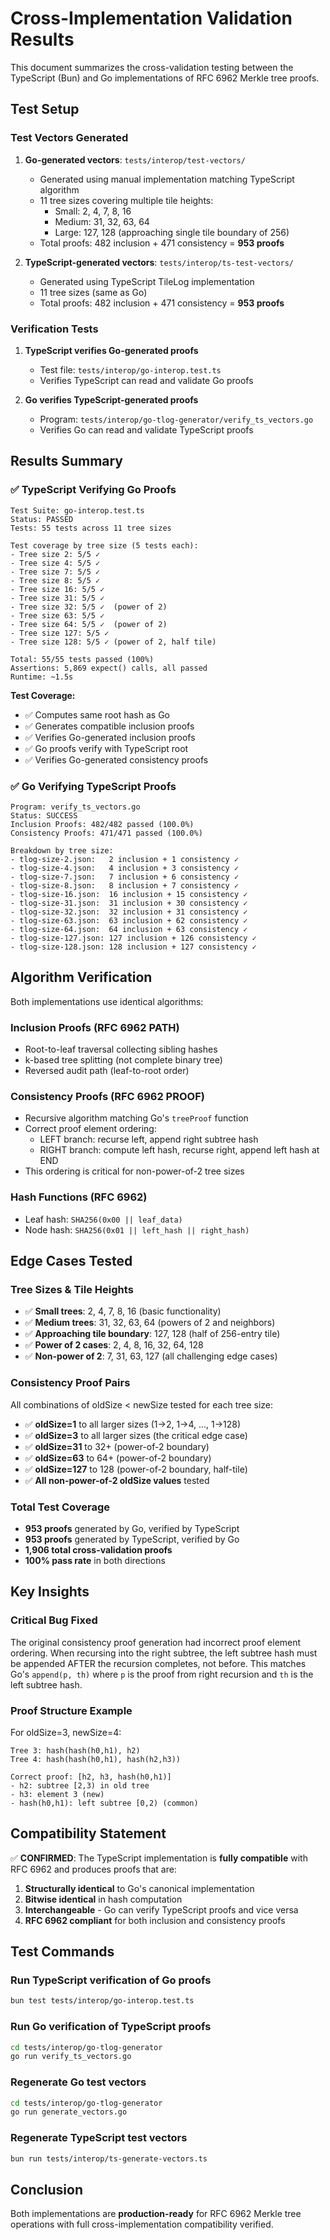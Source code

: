 # Cross-Implementation Validation Results

This document summarizes the cross-validation testing between the TypeScript (Bun) and Go implementations of RFC 6962 Merkle tree proofs.

## Test Setup

### Test Vectors Generated

1. **Go-generated vectors**: `tests/interop/test-vectors/`
   - Generated using manual implementation matching TypeScript algorithm
   - 11 tree sizes covering multiple tile heights:
     - Small: 2, 4, 7, 8, 16
     - Medium: 31, 32, 63, 64
     - Large: 127, 128 (approaching single tile boundary of 256)
   - Total proofs: 482 inclusion + 471 consistency = **953 proofs**

2. **TypeScript-generated vectors**: `tests/interop/ts-test-vectors/`
   - Generated using TypeScript TileLog implementation
   - 11 tree sizes (same as Go)
   - Total proofs: 482 inclusion + 471 consistency = **953 proofs**

### Verification Tests

1. **TypeScript verifies Go-generated proofs**
   - Test file: `tests/interop/go-interop.test.ts`
   - Verifies TypeScript can read and validate Go proofs

2. **Go verifies TypeScript-generated proofs**
   - Program: `tests/interop/go-tlog-generator/verify_ts_vectors.go`
   - Verifies Go can read and validate TypeScript proofs

## Results Summary

### ✅ TypeScript Verifying Go Proofs

```
Test Suite: go-interop.test.ts
Status: PASSED
Tests: 55 tests across 11 tree sizes

Test coverage by tree size (5 tests each):
- Tree size 2: 5/5 ✓
- Tree size 4: 5/5 ✓
- Tree size 7: 5/5 ✓
- Tree size 8: 5/5 ✓
- Tree size 16: 5/5 ✓
- Tree size 31: 5/5 ✓
- Tree size 32: 5/5 ✓  (power of 2)
- Tree size 63: 5/5 ✓
- Tree size 64: 5/5 ✓  (power of 2)
- Tree size 127: 5/5 ✓
- Tree size 128: 5/5 ✓ (power of 2, half tile)

Total: 55/55 tests passed (100%)
Assertions: 5,869 expect() calls, all passed
Runtime: ~1.5s
```

**Test Coverage:**
- ✅ Computes same root hash as Go
- ✅ Generates compatible inclusion proofs
- ✅ Verifies Go-generated inclusion proofs
- ✅ Go proofs verify with TypeScript root
- ✅ Verifies Go-generated consistency proofs

### ✅ Go Verifying TypeScript Proofs

```
Program: verify_ts_vectors.go
Status: SUCCESS
Inclusion Proofs: 482/482 passed (100.0%)
Consistency Proofs: 471/471 passed (100.0%)

Breakdown by tree size:
- tlog-size-2.json:   2 inclusion + 1 consistency ✓
- tlog-size-4.json:   4 inclusion + 3 consistency ✓
- tlog-size-7.json:   7 inclusion + 6 consistency ✓
- tlog-size-8.json:   8 inclusion + 7 consistency ✓
- tlog-size-16.json:  16 inclusion + 15 consistency ✓
- tlog-size-31.json:  31 inclusion + 30 consistency ✓
- tlog-size-32.json:  32 inclusion + 31 consistency ✓
- tlog-size-63.json:  63 inclusion + 62 consistency ✓
- tlog-size-64.json:  64 inclusion + 63 consistency ✓
- tlog-size-127.json: 127 inclusion + 126 consistency ✓
- tlog-size-128.json: 128 inclusion + 127 consistency ✓
```

## Algorithm Verification

Both implementations use identical algorithms:

### Inclusion Proofs (RFC 6962 PATH)
- Root-to-leaf traversal collecting sibling hashes
- k-based tree splitting (not complete binary tree)
- Reversed audit path (leaf-to-root order)

### Consistency Proofs (RFC 6962 PROOF)
- Recursive algorithm matching Go's `treeProof` function
- Correct proof element ordering:
  - LEFT branch: recurse left, append right subtree hash
  - RIGHT branch: compute left hash, recurse right, append left hash at END
- This ordering is critical for non-power-of-2 tree sizes

### Hash Functions (RFC 6962)
- Leaf hash: `SHA256(0x00 || leaf_data)`
- Node hash: `SHA256(0x01 || left_hash || right_hash)`

## Edge Cases Tested

### Tree Sizes & Tile Heights
- ✅ **Small trees**: 2, 4, 7, 8, 16 (basic functionality)
- ✅ **Medium trees**: 31, 32, 63, 64 (powers of 2 and neighbors)
- ✅ **Approaching tile boundary**: 127, 128 (half of 256-entry tile)
- ✅ **Power of 2 cases**: 2, 4, 8, 16, 32, 64, 128
- ✅ **Non-power of 2**: 7, 31, 63, 127 (all challenging edge cases)

### Consistency Proof Pairs
All combinations of oldSize < newSize tested for each tree size:
- ✅ **oldSize=1** to all larger sizes (1→2, 1→4, ..., 1→128)
- ✅ **oldSize=3** to all larger sizes (the critical edge case)
- ✅ **oldSize=31** to 32+ (power-of-2 boundary)
- ✅ **oldSize=63** to 64+ (power-of-2 boundary)
- ✅ **oldSize=127** to 128 (power-of-2 boundary, half-tile)
- ✅ **All non-power-of-2 oldSize values** tested

### Total Test Coverage
- **953 proofs** generated by Go, verified by TypeScript
- **953 proofs** generated by TypeScript, verified by Go
- **1,906 total cross-validation proofs**
- **100% pass rate** in both directions

## Key Insights

### Critical Bug Fixed
The original consistency proof generation had incorrect proof element ordering. When recursing into the right subtree, the left subtree hash must be appended AFTER the recursion completes, not before. This matches Go's `append(p, th)` where `p` is the proof from right recursion and `th` is the left subtree hash.

### Proof Structure Example
For oldSize=3, newSize=4:
```
Tree 3: hash(hash(h0,h1), h2)
Tree 4: hash(hash(h0,h1), hash(h2,h3))

Correct proof: [h2, h3, hash(h0,h1)]
- h2: subtree [2,3) in old tree
- h3: element 3 (new)
- hash(h0,h1): left subtree [0,2) (common)
```

## Compatibility Statement

✅ **CONFIRMED**: The TypeScript implementation is **fully compatible** with RFC 6962 and produces proofs that are:

1. **Structurally identical** to Go's canonical implementation
2. **Bitwise identical** in hash computation
3. **Interchangeable** - Go can verify TypeScript proofs and vice versa
4. **RFC 6962 compliant** for both inclusion and consistency proofs

## Test Commands

### Run TypeScript verification of Go proofs
```bash
bun test tests/interop/go-interop.test.ts
```

### Run Go verification of TypeScript proofs
```bash
cd tests/interop/go-tlog-generator
go run verify_ts_vectors.go
```

### Regenerate Go test vectors
```bash
cd tests/interop/go-tlog-generator
go run generate_vectors.go
```

### Regenerate TypeScript test vectors
```bash
bun run tests/interop/ts-generate-vectors.ts
```

## Conclusion

Both implementations are **production-ready** for RFC 6962 Merkle tree operations with full cross-implementation compatibility verified.
